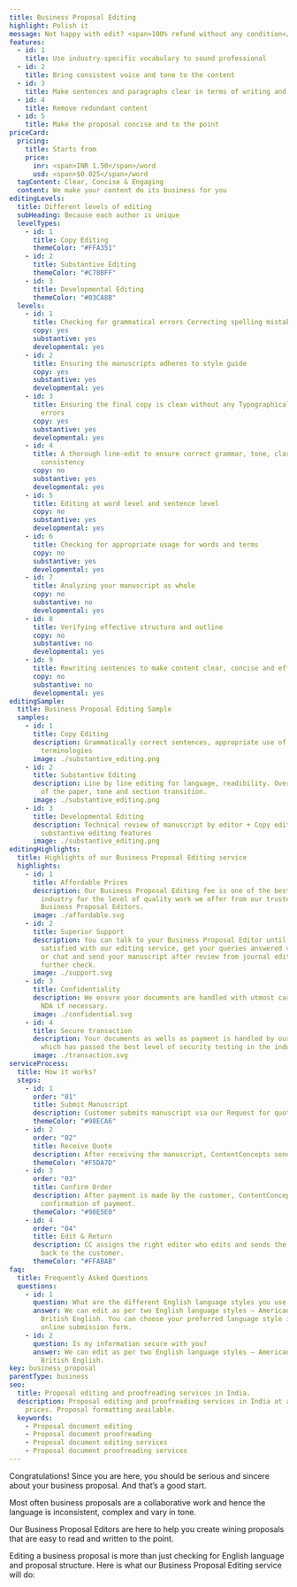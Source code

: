 ```yaml
---
title: Business Proposal Editing
highlight: Polish it
message: Not happy with edit? <span>100% refund without any condition</span>
features:
  - id: 1
    title: Use industry-specific vocabulary to sound professional
  - id: 2
    title: Bring consistent voice and tone to the content
  - id: 3
    title: Make sentences and paragraphs clear in terms of writing and flow
  - id: 4
    title: Remove redundant	content
  - id: 5
    title: Make the proposal concise and to the point
priceCard:
  pricing:
    title: Starts from
    price:
      inr: <span>INR 1.50</span>/word
      usd: <span>$0.025</span>/word
  tagContent: Clear, Concise & Engaging
  content: We make your content do its business for you
editingLevels:
  title: Different levels of editing
  subHeading: Because each author is unique
  levelTypes:
    - id: 1
      title: Copy Editing
      themeColor: "#FFA351"
    - id: 2
      title: Substantive Editing
      themeColor: "#C78BFF"
    - id: 3
      title: Developmental Editing
      themeColor: "#03CA8B"
  levels:
    - id: 1
      title: Checking for grammatical errors Correcting spelling mistakes
      copy: yes
      substantive: yes
      developmental: yes
    - id: 2
      title: Ensuring the manuscripts adheres to style guide
      copy: yes
      substantive: yes
      developmental: yes
    - id: 3
      title: Ensuring the final copy is clean without any Typographical or other
        errors
      copy: yes
      substantive: yes
      developmental: yes
    - id: 4
      title: A thorough line-edit to ensure correct grammar, tone, clarity and
        consistency
      copy: no
      substantive: yes
      developmental: yes
    - id: 5
      title: Editing at word level and sentence level
      copy: no
      substantive: yes
      developmental: yes
    - id: 6
      title: Checking for appropriate usage for words and terms
      copy: no
      substantive: yes
      developmental: yes
    - id: 7
      title: Analyzing your manuscript as whole
      copy: no
      substantive: no
      developmental: yes
    - id: 8
      title: Verifying effective structure and outline
      copy: no
      substantive: no
      developmental: yes
    - id: 9
      title: Rewriting sentences to make content clear, concise and effective
      copy: no
      substantive: no
      developmental: yes
editingSample:
  title: Business Proposal Editing Sample
  samples:
    - id: 1
      title: Copy Editing
      description: Grammatically correct sentences, appropriate use of words and
        terminologies
      image: ./substantive_editing.png
    - id: 2
      title: Substantive Editing
      description: Line by line editing for language, readibility. Overall structure
        of the paper, tone and section transition.
      image: ./substantive_editing.png
    - id: 3
      title: Developmental Editing
      description: Technical review of manuscript by editor + Copy editing,
        substantive editing features
      image: ./substantive_editing.png
editingHighlights:
  title: Highlights of our Business Proposal Editing service
  highlights:
    - id: 1
      title: Affordable Prices
      description: Our Business Proposal Editing fee is one of the best in the
        industry for the level of quality work we offer from our trusted
        Business Proposal Editors.
      image: ./affordable.svg
    - id: 2
      title: Superior Support
      description: You can talk to your Business Proposal Editor until you are
        satisfied with our editing service, get your queries answered via email
        or chat and send your manuscript after review from journal editor for
        further check.
      image: ./support.svg
    - id: 3
      title: Confidentiality
      description: We ensure your documents are handled with utmost care. We can sign
        NDA if necessary.
      image: ./confidential.svg
    - id: 4
      title: Secure transaction
      description: Your documents as wells as payment is handled by our secure website
        which has passed the best level of security testing in the industry.
      image: ./transaction.svg
serviceProcess:
  title: How it works?
  steps:
    - id: 1
      order: "01"
      title: Submit Manuscript
      description: Customer submits manuscript via our Request for quote page.
      themeColor: "#98ECA6"
    - id: 2
      order: "02"
      title: Receive Quote
      description: After receiving the manuscript, ContentConcepts sends price quote.
      themeColor: "#F5DA7D"
    - id: 3
      order: "03"
      title: Confirm Order
      description: After payment is made by the customer, ContentConcepts sends
        confirmation of payment.
      themeColor: "#98E5E0"
    - id: 4
      order: "04"
      title: Edit & Return
      description: CC assigns the right editor who edits and sends the edited document
        back to the customer.
      themeColor: "#FFABAB"
faq:
  title: Frequently Asked Questions
  questions:
    - id: 1
      question: What are the different English language styles you use while editing?
      answer: We can edit as per two English language styles – American English and
        British English. You can choose your preferred language style in the
        online submission form.
    - id: 2
      question: Is my information secure with you?
      answer: We can edit as per two English language styles – American English and
        British English.
key: business_proposal
parentType: business
seo:
  title: Proposal editing and proofreading services in India.
  description: Proposal editing and proofreading services in India at affordable
    prices. Proposal formatting available.
  keywords:
    - Proposal document editing
    - Proposal document proofreading
    - Proposal document editing services
    - Proposal document proofreading services
---
```


Congratulations! Since you are here, you should be serious and sincere about your business proposal. And that’s a good start.

Most often business proposals are a collaborative work and hence the language is inconsistent, complex and vary in tone.

Our Business Proposal Editors are here to help you create wining proposals that are easy to read and written to the point.

Editing a business proposal is more than just checking for English language and proposal structure. Here is what our Business Proposal Editing service will do:
